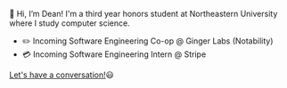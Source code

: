 👋 Hi, I’m Dean! I'm a third year honors student at Northeastern University where I study computer science.

- ✏️ Incoming Software Engineering Co-op @ Ginger Labs (Notability)
- 💳 Incoming Software Engineering Intern @ Stripe

[Let's have a conversation!](mailto:dacframe@gmail.com)😃
